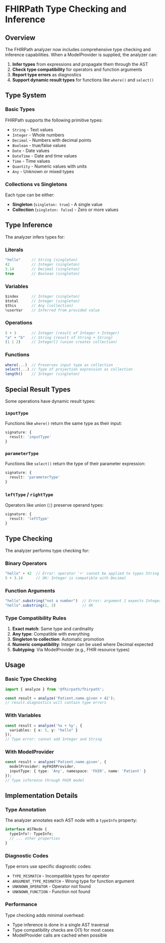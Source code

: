 # FHIRPath Type Checking and Inference

## Overview

The FHIRPath analyzer now includes comprehensive type checking and inference capabilities. When a ModelProvider is supplied, the analyzer can:

1. **Infer types** from expressions and propagate them through the AST
2. **Check type compatibility** for operators and function arguments
3. **Report type errors** as diagnostics
4. **Support dynamic result types** for functions like `where()` and `select()`

## Type System

### Basic Types

FHIRPath supports the following primitive types:
- `String` - Text values
- `Integer` - Whole numbers
- `Decimal` - Numbers with decimal points
- `Boolean` - true/false values
- `Date` - Date values
- `DateTime` - Date and time values
- `Time` - Time values
- `Quantity` - Numeric values with units
- `Any` - Unknown or mixed types

### Collections vs Singletons

Each type can be either:
- **Singleton** (`singleton: true`) - A single value
- **Collection** (`singleton: false`) - Zero or more values

## Type Inference

The analyzer infers types for:

### Literals
```typescript
"hello"     // String (singleton)
42          // Integer (singleton)
3.14        // Decimal (singleton)
true        // Boolean (singleton)
```

### Variables
```typescript
$index      // Integer (singleton)
$total      // Integer (singleton)
$this       // Any (collection)
%userVar    // Inferred from provided value
```

### Operations
```typescript
5 + 3       // Integer (result of Integer + Integer)
"a" + "b"   // String (result of String + String)
(1 | 2)     // Integer[] (union creates collection)
```

### Functions
```typescript
where(...)  // Preserves input type as collection
select(...) // Type of projection expression as collection
length()    // Integer (singleton)
```

## Special Result Types

Some operations have dynamic result types:

### `inputType`
Functions like `where()` return the same type as their input:
```typescript
signature: {
  result: 'inputType'
}
```

### `parameterType`
Functions like `select()` return the type of their parameter expression:
```typescript
signature: {
  result: 'parameterType'
}
```

### `leftType` / `rightType`
Operators like union (`|`) preserve operand types:
```typescript
signature: {
  result: 'leftType'
}
```

## Type Checking

The analyzer performs type checking for:

### Binary Operators
```typescript
"hello" + 42  // Error: operator '+' cannot be applied to types String and Integer
5 + 3.14      // OK: Integer is compatible with Decimal
```

### Function Arguments
```typescript
"hello".substring("not a number")  // Error: argument 1 expects Integer but got String
"hello".substring(1, 2)            // OK
```

### Type Compatibility Rules

1. **Exact match**: Same type and cardinality
2. **Any type**: Compatible with everything
3. **Singleton to collection**: Automatic promotion
4. **Numeric compatibility**: Integer can be used where Decimal expected
5. **Subtyping**: Via ModelProvider (e.g., FHIR resource types)

## Usage

### Basic Type Checking
```typescript
import { analyze } from '@fhirpath/fhirpath';

const result = analyze('Patient.name.given + 42');
// result.diagnostics will contain type errors
```

### With Variables
```typescript
const result = analyze('%x + %y', {
  variables: { x: 5, y: "hello" }
});
// Type error: cannot add Integer and String
```

### With ModelProvider
```typescript
const result = analyze('Patient.name.given', {
  modelProvider: myFHIRProvider,
  inputType: { type: 'Any', namespace: 'FHIR', name: 'Patient' }
});
// Type inference through FHIR model
```

## Implementation Details

### Type Annotation
The analyzer annotates each AST node with a `typeInfo` property:
```typescript
interface ASTNode {
  typeInfo?: TypeInfo;
  // ... other properties
}
```

### Diagnostic Codes
Type errors use specific diagnostic codes:
- `TYPE_MISMATCH` - Incompatible types for operator
- `ARGUMENT_TYPE_MISMATCH` - Wrong type for function argument
- `UNKNOWN_OPERATOR` - Operator not found
- `UNKNOWN_FUNCTION` - Function not found

### Performance
Type checking adds minimal overhead:
- Type inference is done in a single AST traversal
- Type compatibility checks are O(1) for most cases
- ModelProvider calls are cached when possible